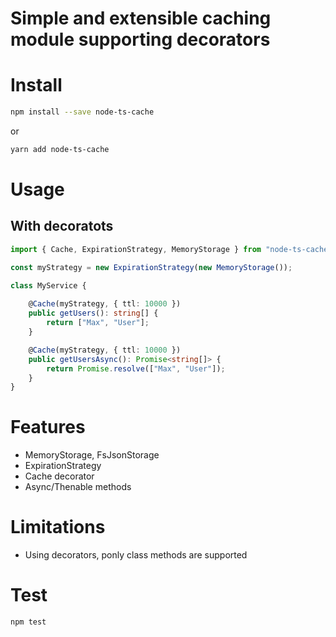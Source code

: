 # Simple and extensible caching module supporting decorators

# Install
```bash
npm install --save node-ts-cache
```
or
```bash
yarn add node-ts-cache
```

# Usage
## With decoratots
```ts
import { Cache, ExpirationStrategy, MemoryStorage } from "node-ts-cache";

const myStrategy = new ExpirationStrategy(new MemoryStorage());

class MyService {
    
    @Cache(myStrategy, { ttl: 10000 })
    public getUsers(): string[] {
        return ["Max", "User"];
    }

    @Cache(myStrategy, { ttl: 10000 })
    public getUsersAsync(): Promise<string[]> {
        return Promise.resolve(["Max", "User"]);
    }
}
```

# Features
- MemoryStorage, FsJsonStorage
- ExpirationStrategy
- Cache decorator
- Async/Thenable methods

# Limitations
- Using decorators, ponly class methods are supported

# Test
```bash
npm test
```